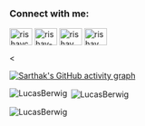 

<h3 align="left">Connect with me:</h3>
<p align="left">
<a href="https://twitter.com/rishavchanda" target="blank"><img align="center" src="https://raw.githubusercontent.com/rahuldkjain/github-profile-readme-generator/master/src/images/icons/Social/twitter.svg" alt="rishavchanda" height="30" width="40" /></a>
<a href="https://linkedin.com/in/rishav-chanda-b89a791b3" target="blank"><img align="center" src="https://raw.githubusercontent.com/rahuldkjain/github-profile-readme-generator/master/src/images/icons/Social/linked-in-alt.svg" alt="rishav-chanda-b89a791b3" height="30" width="40" /></a>
<a href="https://instagram.com/rishav_chanda" target="blank"><img align="center" src="https://raw.githubusercontent.com/rahuldkjain/github-profile-readme-generator/master/src/images/icons/Social/instagram.svg" alt="rishav_chanda" height="30" width="40" /></a>
<a href="https://www.youtube.com/c/rishav chanda" target="blank"><img align="center" src="https://raw.githubusercontent.com/rahuldkjain/github-profile-readme-generator/master/src/images/icons/Social/youtube.svg" alt="rishav chanda" height="30" width="40" /></a>
</p>

<

[![Sarthak's GitHub activity graph](https://activity-graph.herokuapp.com/graph?username=rishavchanda&&theme=xcode)](https://github.com/LucasBerwig)

<p><img align="left" src="https://github-readme-stats.vercel.app/api/top-langs?username=LucasBerwig&show_icons=true&locale=en&layout=compact&theme=tokyonight" alt="LucasBerwig" /></p>

<p>&nbsp;<img align="center" src="https://github-readme-stats.vercel.app/api?username=LucasBerwig&show_icons=true&locale=en&theme=tokyonight" alt="LucasBerwig" /></p>

<p><img align="center" src="https://github-readme-streak-stats.herokuapp.com/?user=LucasBerwig&&theme=tokyonight" alt="LucasBerwig" /></p>


